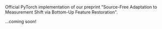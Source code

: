 Official PyTorch implementation of our preprint "Source-Free Adaptation to Measurement Shift via Bottom-Up Feature Restoration".

...coming soon!
